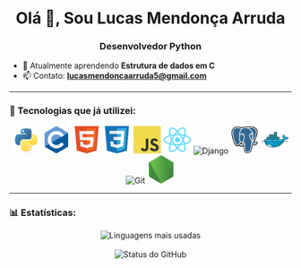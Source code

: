 <h1 align="center">Olá 👋, Sou Lucas Mendonça Arruda</h1>
<h3 align="center">Desenvolvedor Python</h3>

- 🌱 Atualmente aprendendo **Estrutura de dados em C**
- 📫 Contato: **lucasmendoncaarruda5@gmail.com**

---

### 🚀 Tecnologias que já utilizei:
<div align="center">
  <img src="https://raw.githubusercontent.com/devicons/devicon/master/icons/python/python-original.svg" alt="Python" width="50" height="50"/>
  <img src="https://raw.githubusercontent.com/devicons/devicon/master/icons/c/c-original.svg" alt="C" width="50" height="50"/>
  <img src="https://raw.githubusercontent.com/devicons/devicon/master/icons/html5/html5-original.svg" alt="HTML5" width="50" height="50"/>
  <img src="https://raw.githubusercontent.com/devicons/devicon/master/icons/css3/css3-original.svg" alt="CSS3" width="50" height="50"/>
  <img src="https://raw.githubusercontent.com/devicons/devicon/master/icons/javascript/javascript-original.svg" alt="JavaScript" width="50" height="50"/>
  <img src="https://raw.githubusercontent.com/devicons/devicon/master/icons/react/react-original.svg" alt="React" width="50" height="50"/>
  <img src="https://cdn.worldvectorlogo.com/logos/django.svg" alt="Django" width="50" height="50"/>
  <img src="https://raw.githubusercontent.com/devicons/devicon/master/icons/postgresql/postgresql-original.svg" alt="PostgreSQL" width="50" height="50"/>
  <img src="https://raw.githubusercontent.com/devicons/devicon/master/icons/docker/docker-original.svg" alt="Docker" width="50" height="50"/>
  <img src="https://www.vectorlogo.zone/logos/git-scm/git-scm-icon.svg" alt="Git" width="50" height="50"/>
  <img src="https://raw.githubusercontent.com/devicons/devicon/master/icons/nodejs/nodejs-original.svg" alt="Node.js" width="50" height="50"/>
</div>

---

### 📊 Estatísticas:
<div align="center">
  <img src="https://github-readme-stats.vercel.app/api/top-langs/?username=lucasarruda9&layout=compact&theme=radical" alt="Linguagens mais usadas"/>
  <br><br>
  <img src="https://github-readme-stats.vercel.app/api?username=lucasarruda9&show_icons=true&theme=radical" alt="Status do GitHub"/>
  <br><br>
  
</div>
